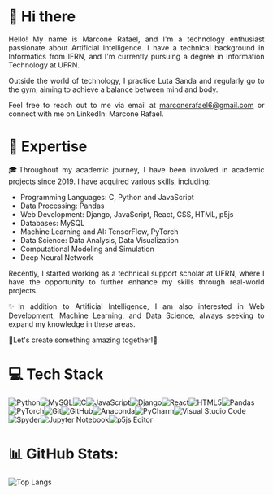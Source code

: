<div align="justify">

<h1>👋 Hi there</h1>
Hello! My name is Marcone Rafael, and I'm a technology enthusiast passionate about Artificial Intelligence. I have a technical background in Informatics from IFRN, and I'm currently pursuing a degree in Information Technology at UFRN. 

Outside the world of technology, I practice Luta Sanda and regularly go to the gym, aiming to achieve a balance between mind and body.

Feel free to reach out to me via email at marconerafael6@gmail.com or connect with me on LinkedIn: Marcone Rafael.

<h1>🚀 Expertise</h1>
🎓Throughout my academic journey, I have been involved in academic projects since 2019. I have acquired various skills, including:
  <ul>
<li>Programming Languages: C, Python and JavaScript</li>
<li>Data Processing: Pandas</li>
<li>Web Development: Django, JavaScript, React, CSS, HTML, p5js</li>
<li>Databases: MySQL</li>
<li>Machine Learning and AI: TensorFlow, PyTorch</li>
<li>Data Science: Data Analysis, Data Visualization</li>
<li>Computational Modeling and Simulation</li>
<li>Deep Neural Network</li>
  </ul>
Recently, I started working as a technical support scholar at UFRN, where I have the opportunity to further enhance my skills through real-world projects.

✨In addition to Artificial Intelligence, I am also interested in Web Development, Machine Learning, and Data Science, always seeking to expand my knowledge in these areas.

🌟Let's create something amazing together!🌟
<h1>💻 Tech Stack</h1>

![Python](https://img.shields.io/badge/python-3670A0?style=for-the-badge&logo=python&logoColor=ffdd54)![MySQL](https://img.shields.io/badge/mysql-%2300f.svg?style=for-the-badge&logo=mysql&logoColor=white)![C](https://img.shields.io/badge/c-%2300599C.svg?style=for-the-badge&logo=c&logoColor=white)![JavaScript](https://img.shields.io/badge/javascript-%23323330.svg?style=for-the-badge&logo=javascript&logoColor=%23F7DF1E)![Django](https://img.shields.io/badge/django-%23092E20.svg?style=for-the-badge&logo=django&logoColor=white)![React](https://img.shields.io/badge/react-%2320232a.svg?style=for-the-badge&logo=react&logoColor=%2361DAFB)![HTML5](https://img.shields.io/badge/html5-%23E34F26.svg?style=for-the-badge&logo=html5&logoColor=white)![Pandas](https://img.shields.io/badge/pandas-%23150458.svg?style=for-the-badge&logo=pandas&logoColor=white)![PyTorch](https://img.shields.io/badge/PyTorch-%23EE4C2C.svg?style=for-the-badge&logo=PyTorch&logoColor=white)![Git](https://img.shields.io/badge/git-%23F05033.svg?style=for-the-badge&logo=git&logoColor=white)![GitHub](https://img.shields.io/badge/github-%23121011.svg?style=for-the-badge&logo=github&logoColor=white)![Anaconda](https://img.shields.io/badge/Anaconda-%2344A833.svg?style=for-the-badge&logo=anaconda&logoColor=white)![PyCharm](https://img.shields.io/badge/pycharm-143?style=for-the-badge&logo=pycharm&logoColor=black&color=black&labelColor=green)![Visual Studio Code](https://img.shields.io/badge/Visual%20Studio%20Code-0078d7.svg?style=for-the-badge&logo=visual-studio-code&logoColor=white)![Spyder](https://img.shields.io/badge/Spyder-838485?style=for-the-badge&logo=spyder%20ide&logoColor=maroon)![Jupyter Notebook](https://img.shields.io/badge/jupyter-%23FA0F00.svg?style=for-the-badge&logo=jupyter&logoColor=white)![p5js Editor](https://img.shields.io/badge/p5.js-ED225D?style=for-the-badge&logo=p5.js&logoColor=FFFFFF)


<h1>📊 GitHub Stats:</h1>

![Top Langs](https://github-readme-stats.vercel.app/api/top-langs/?username=marconerafael&langs_count=8&theme=neon)</div> 

